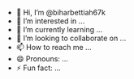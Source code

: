 - 👋 Hi, I’m @biharbettiah67k
- 👀 I’m interested in ...
- 🌱 I’m currently learning ...
- 💞️ I’m looking to collaborate on ...
- 📫 How to reach me ...
- 😄 Pronouns: ...
- ⚡ Fun fact: ...

<!---
biharbettiah67k/biharbettiah67k is a ✨ special ✨ repository because its `README.md` (this file) appears on your GitHub profile.
You can click the Preview link to take a look at your changes.
--->
